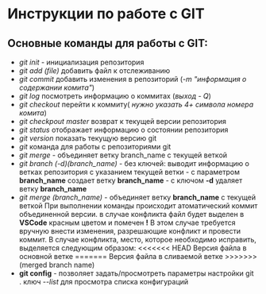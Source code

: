 # Инструкции по работе с GIT

## Основные команды для работы с GIT:

- *git init* - инициализация репозитория
- *git add (file)* добавить файл к отслеживанию
- *git commit* добавить изменения в репозиторий (*-m "информация о содержании комита"*)
- *git log* посмотреть информацию о коммитах (*выход - Q*)
- *git checkout* перейти к коммиту( *нужно указать 4+ символа номера комита*)
- *git checkpout master* возврат к текущей версии репозитория
- *git status* отображает информацию о состоянии репозитория
- *git version* показать текущую версию git
- *git* команда для работы с репозиториями git
- *git merge* - объединяет ветку branch_name с текущей веткой
- *git branch (-d)(branch_name)*
        - без ключей: выводит информацию о ветках репозитория с указанием текущей ветки
        - с параметром **branch_name** создает ветку **branch_name**
        - с ключом **-d** удаляет ветку **branch_name**
- *git merge (branch_name)*
        - объединяет ветку **branch_name** с текущей веткой
        При выполнении команды происходит атоматический коммит объединенной версии.
        в случае конфликта файл будет выделен в **VSCode** красным цветом и помечен **!** 
        В этом случае требуется вручную внести изменения, разрешающие конфликт и провести коммит.
        В случае конфликта, место, которое необходимо исправить, выделяется следующим образом: 
        <<<<<<< HEAD
        Версия файла в основной ветке
        =======
        Версия файла в сливаемой ветке 
        >>>>>>> (merged branch name)     
- **git config** - позволяет задать/просмотреть параметры настройки git .
        ключ *--list* для просмотра списка конфигураций                   


